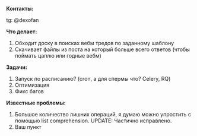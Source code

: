 **Контакты:**

tg: @dexofan

**Что делает:**
1. Обходит доску в поисках вебм тредов по заданному шаблону
2. Скачивает файлы из поста на который больше всего ответов (чтобы
   поймать цаплю или годные вебм)

**Задачи:**
1. Запуск по расписанию? (cron, а для спермы что? Celery, RQ)
2. Оптимизация
3. Фикс багов

**Известные проблемы:**
1. Большое количество лишних операций, я думаю можно упростить с помощью
   list comprehension. UPDATE: Частично исправлено.
2. Ваш пункт

